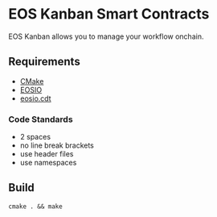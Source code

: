 # EOS Kanban Smart Contracts

EOS Kanban allows you to manage your workflow onchain. 

## Requirements

- [CMake](https://cmake.org/)
- [EOSIO](https://github.com/EOSIO/eos)
- [eosio.cdt](https://github.com/EOSIO/eosio.cdt)

### Code Standards

- 2 spaces
- no line break brackets
- use header files
- use namespaces

## Build 

`cmake . && make`

